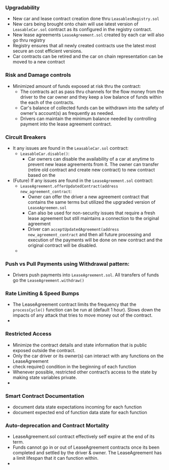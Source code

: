 





### Upgradability
  * New car and lease contract creation done thru `LeasablesRegistry.sol`
  * New cars being brought onto chain will use latest version of `LeasableCar.sol` contract as its configured in the registry contract.
  * New lease agreements `LeaseAgreement.sol` created by each car will also go thru registry
  * Registry ensures that all newly created contracts use the latest most secure an cost efficient versions.
  * Car contracts can be retired and the car on chain representation can be moved to a new contract

### Risk and Damage controls
  * Minimized amount of funds exposed at risk thru the contract:
    * The contracts act as pass thru channels for the flow money from the driver to the car owner and they keep a low balance of funds within the each of the contracts.
    * Car's balance of collected funds can be withdrawn into the safety of owner's account(s) as frequently as needed.
    * Drivers can maintain the minimum balance needed by controlling payment into the lease agreement contract.

### Circuit Breakers
  * It any issues are found in the `LeasableCar.sol` contract:
    * `LeasableCar.disable()`:
      * Car owners can disable the availability of a car at anytime to prevent new lease agreements from it. The owner can transfer (retire old contract and create new contract) to new contract based on the 
  * (Future) If any issues are found in the `LeaseAgreement.sol` contract:
    * `LeaseAgreement.offerUpdatedContract(address new_agreement_contract`:
      * Owner can offer the driver a new agreement contract that contains the same terms but utilized the upgraded version of `LeaseAgreemen.sol`
      * Can also be used for non-security issues that require a fresh lease agreement but still maintains a connection to the original agreement
      * Driver can `acceptUpdatedAgreement(address new_agreement_contract` and then all future processing and execution of the payments will be done on new contract and the original contract will be disabled.
    * 

### Push vs Pull Payments using Withdrawal pattern:
  * Drivers push payments into `LeaseAgreement.sol`. All transfers of funds go the `LeaseAgreement.withdraw()`

### Rate Limiting & Speed Bumps
  * The LeaseAgreement contract limits the frequency that the `processCycle()` function can be run at (default 1 hour). Slows down the impacts of any attack that tries to move money out of the contract.
  * 

### Restricted Access
  * Minimize the contract details and state information that is public exposed outside the contract.
  * Only the car driver or its owner(s) can interact with any functions on the LeaseAgreement
  * check require() condition in the beginning of each function
  * Whenever possible, restricted other contract’s access to the state by making state variables private.
  * 


### Smart Contract Documentation
  * document data state expectations incoming for each function
  * document expected end of function data state for each function

### Auto-deprecation and Contract Mortality
* LeaseAgreement.sol contract effectively self expire at the end of its term.
* Funds cannot go in or out of LeaseAgreement contracts once its been completed and settled by the driver & owner. The LeaseAgreement has a limit lifespan that it can function within.
* 